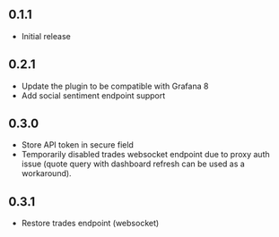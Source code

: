 ## 0.1.1

- Initial release

## 0.2.1 

- Update the plugin to be compatible with Grafana 8
- Add social sentiment endpoint support

## 0.3.0
- Store API token in secure field
- Temporarily disabled trades websocket endpoint due to proxy auth issue (quote query with dashboard refresh can be used as a workaround).   

## 0.3.1
- Restore trades endpoint (websocket)